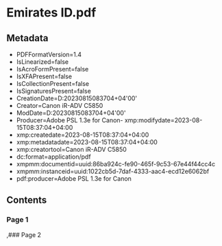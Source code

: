 # Emirates ID.pdf
## Metadata
- PDFFormatVersion=1.4
- IsLinearized=false
- IsAcroFormPresent=false
- IsXFAPresent=false
- IsCollectionPresent=false
- IsSignaturesPresent=false
- CreationDate=D:20230815083704+04'00'
- Creator=Canon iR-ADV C5850              
- ModDate=D:20230815083704+04'00'
- Producer=Adobe PSL 1.3e for Canon- xmp:modifydate=2023-08-15T08:37:04+04:00
- xmp:createdate=2023-08-15T08:37:04+04:00
- xmp:metadatadate=2023-08-15T08:37:04+04:00
- xmp:creatortool=Canon iR-ADV C5850
- dc:format=application/pdf
- xmpmm:documentid=uuid:86ba924c-fe90-465f-9c53-67e44f44cc4c
- xmpmm:instanceid=uuid:1022cb5d-7daf-4333-aac4-ecd12e6062bf
- pdf:producer=Adobe PSL 1.3e for Canon

## Contents
### Page 1
,### Page 2
